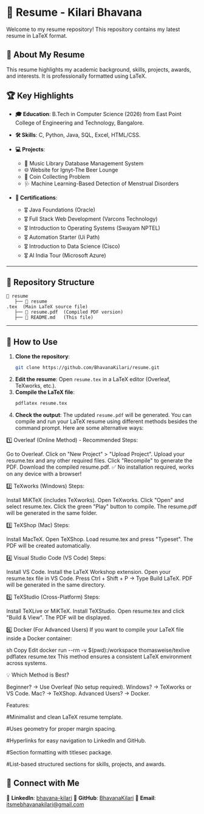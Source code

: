 # 📄 Resume - Kilari Bhavana

Welcome to my resume repository! This repository contains my latest resume in LaTeX format.

## 📌 About My Resume
This resume highlights my academic background, skills, projects, awards, and interests. It is professionally formatted using LaTeX.

## 🏆 Key Highlights
- **🎓 Education**: B.Tech in Computer Science (2026) from East Point College of Engineering and Technology, Bangalore.
- **🛠️ Skills**: C, Python, Java, SQL, Excel, HTML/CSS.
- **💻 Projects**:
  - 🎵 Music Library Database Management System
  - 🌐 Website for Ignyt-The Beer Lounge
  - 🎯 Coin Collecting Problem
  - 🩺 Machine Learning-Based Detection of Menstrual Disorders
 
    
- **📜 Certifications**:
  - 🎖️ Java Foundations (Oracle)
  - 🎖️ Full Stack Web Development (Varcons Technology)
  - 🎖️ Introduction to Operating Systems (Swayam NPTEL)
  - 🎖️ Automation Starter (Ui Path)
  - 🎖️ Introduction to Data Science (Cisco)
  - 🎖️ AI India Tour (Microsoft Azure)

---

## 📂 Repository Structure
```plaintext
📁 resume
   ├── 📄 resume
.tex  (Main LaTeX source file)
   ├── 📄 resume.pdf  (Compiled PDF version)
   ├── 📄 README.md   (This file)
```

---

## 🚀 How to Use
1. **Clone the repository**:
   ```sh
   git clone https://github.com/BhavanaKilari/resume.git
   ```
2. **Edit the resume**: Open `resume.tex` in a LaTeX editor (Overleaf, TeXworks, etc.).
3. **Compile the LaTeX file**:
   ```sh
   pdflatex resume.tex
   ```
4. **Check the output**: The updated `resume.pdf` will be generated.
You can compile and run your LaTeX resume using different methods besides the command prompt. Here are some alternative ways:

1️⃣ Overleaf (Online Method) - Recommended
Steps:

Go to Overleaf.
Click on "New Project" > "Upload Project".
Upload your resume.tex and any other required files.
Click "Recompile" to generate the PDF.
Download the compiled resume.pdf.
✅ No installation required, works on any device with a browser!

2️⃣ TeXworks (Windows)
Steps:

Install MiKTeX (includes TeXworks).
Open TeXworks.
Click "Open" and select resume.tex.
Click the green "Play" button to compile.
The resume.pdf will be generated in the same folder.

3️⃣ TeXShop (Mac)
Steps:

Install MacTeX.
Open TeXShop.
Load resume.tex and press "Typeset".
The PDF will be created automatically.

4️⃣ Visual Studio Code (VS Code)
Steps:

Install VS Code.
Install the LaTeX Workshop extension.
Open your resume.tex file in VS Code.
Press Ctrl + Shift + P → Type Build LaTeX.
PDF will be generated in the same directory.

5️⃣ TeXStudio (Cross-Platform)
Steps:

Install TeXLive or MiKTeX.
Install TeXStudio.
Open resume.tex and click "Build & View".
The PDF will be displayed.

6️⃣ Docker (For Advanced Users)
If you want to compile your LaTeX file inside a Docker container:

sh
Copy
Edit
docker run --rm -v $(pwd):/workspace thomasweise/texlive pdflatex resume.tex
This method ensures a consistent LaTeX environment across systems.

💡 Which Method is Best?

Beginner? → Use Overleaf (No setup required).
Windows? → TeXworks or VS Code.
Mac? → TeXShop.
Advanced Users? → Docker.

Features:

#Minimalist and clean LaTeX resume template.

#Uses geometry for proper margin spacing.

#Hyperlinks for easy navigation to LinkedIn and GitHub.

#Section formatting with titlesec package.

#List-based structured sections for skills, projects, and awards.

## 🔗 Connect with Me
📌 **LinkedIn**: [bhavana-kilari](https://www.linkedin.com/in/bhavana-kilari-5537392a2)
📌 **GitHub**: [BhavanaKilari](https://github.com/BhavanaKilari)
📌 **Email**: [itsmebhavanakilari@gmail.com](mailto:itsmebhavanakilari@gmail.com)
